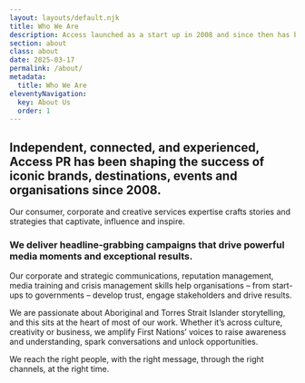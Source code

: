 ```yaml
---
layout: layouts/default.njk
title: Who We Are
description: Access launched as a start up in 2008 and since then has become one of the industry’s most respected independent communications and PR agencies.
section: about
class: about
date: 2025-03-17
permalink: /about/
metadata:
  title: Who We Are
eleventyNavigation:
  key: About Us
  order: 1
---
```





<h2>Independent, connected, and experienced, Access PR has been shaping the success of iconic brands, destinations, events and organisations since 2008.</h2>

<p class="largetext">Our consumer, corporate and creative services expertise crafts stories and strategies that captivate, influence and inspire.</p>

<h3>We deliver headline-grabbing campaigns that drive powerful media moments and exceptional results.</h3>

Our corporate and strategic communications, reputation management, media training and crisis management skills help organisations –  from start-ups to governments – develop trust, engage stakeholders and drive results. 

We are passionate about Aboriginal and Torres Strait Islander storytelling, and this sits at the heart of most of our work. Whether it’s across culture, creativity or business, we amplify First Nations’ voices to raise awareness and understanding, spark conversations and unlock opportunities.

We reach the right people, with the right message, through the right channels, at the right time.
